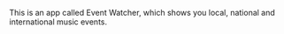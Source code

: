 This is an app called Event Watcher, which shows you local, national and international music events.
